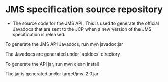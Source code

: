# JMS specification source repository
*   The source code for the JMS API. This is used  to generate the official Javadocs that are sent to the JCP when a new version of the JMS specification is released.

To generate the JMS API Javadocs, run
mvn javadoc:jar

The Javadocs are generated under 'apidocs' directory

To generate the API jar, run
mvn clean install

The jar is generated under target/jms-2.0.jar


